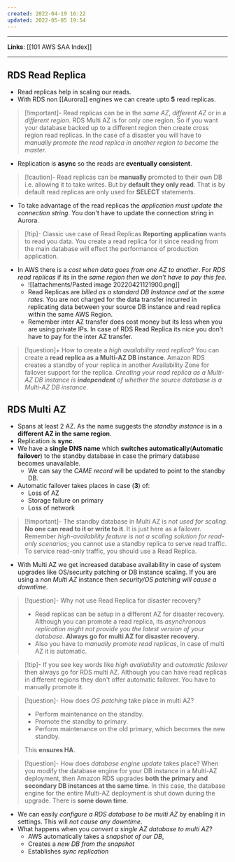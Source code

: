 ```yaml
---
created: 2022-04-19 16:22
updated: 2022-05-05 19:54
---
```

---
**Links**: [[101 AWS SAA Index]]

---

## RDS Read Replica
- Read replicas help in scaling our reads.
- With RDS non [[Aurora]] engines we can create upto **5** read replicas.

> [!important]- Read replicas can be in the *same AZ*, *different AZ* or in a *different region*.
> RDS Multi AZ is for only one region. So if you want your database backed up to a different region then create cross region read replicas. In the case of a disaster you will have to *manually promote the read replica in another region to become the master*.

- Replication is **async** so the reads are **eventually consistent**.

> [!caution]- Read replicas can be **manually** promoted to their own DB i.e. allowing it to take writes. But by **default they only read**.
> That is by default read replicas are only used for **SELECT** statements.

- To take advantage of the read replicas the *application must update the connection string*. You don't have to update the connection string in Aurora.

> [!tip]- Classic use case of Read Replicas
> **Reporting application** wants to read you data. You create a read replica for it since reading from the main database will effect the performance of production application.

- In AWS there is a *cost when data goes from one AZ to another*. For *RDS read replicas* if its in the *same region then we don’t have to pay this fee*.
	- ![[attachments/Pasted image 20220421121900.png]]
	- Read Replicas are *billed as a standard DB Instance and at the same rates*. You are not charged for the data transfer incurred in replicating data between your source DB instance and read replica within the same AWS Region.
	- Remember inter AZ transfer does cost money but its less when you are using private IPs. In case of RDS Read Replica its nice you don't have to pay for the inter AZ transfer.

> [!question]+ How to create a *high availability read replica*?
> You can create a **read replica as a Multi-AZ DB instance**. Amazon RDS creates a standby of your replica in another Availability Zone for failover support for the replica. *Creating your read replica as a Multi-AZ DB instance is **independent** of whether the source database is a Multi-AZ DB instance*.

## RDS Multi AZ
- Spans at least 2 AZ. As the name suggests the *standby instance* is in a **different AZ in the same region**.
- Replication is **sync**.
- We have a **single DNS name** which **switches automatically**(**Automatic failover**) to the standby database in case the primary database becomes unavailable. 
	- We can say the *CAME record* will be updated to point to the standby DB.
- Automatic failover takes places in case (**3**) of: 
	- Loss of AZ
	- Storage failure on primary 
	- Loss of network

> [!important]- The standby database in Multi AZ is *not used for scaling*. **No one can read to it or write to it**. It is just here as a failover.
> Remember *high-availability feature is not a scaling solution for read-only scenarios*; you cannot use a standby replica to serve read traffic. To service read-only traffic, you should use a Read Replica.

- With Multi AZ we get increased database availability in case of system upgrades like OS/security patching or DB instance scaling. If you are using a *non Multi AZ* instance then *security/OS patching will cause a downtime*.

> [!question]- Why not use Read Replica for disaster recovery?
> - Read replicas can be setup in a different AZ for disaster recovery. Although you can promote a read replica, its *asynchronous replication might not provide you the latest version of your database*. **Always go for multi AZ for disaster recovery**.
> - Also you have to *manually promote read replicas*, in case of multi AZ it is automatic.

> [!tip]- If you see key words like *high availability* and *automatic failover* then always go for RDS multi AZ. 
> Although you can have read replicas in different regions they don't offer automatic failover. You have to manually promote it.

> [!question]- How does *OS patching* take place in multi AZ?
> - Perform maintenance on the standby.
> - Promote the standby to primary.
> - Perform maintenance on the old primary, which becomes the new standby.
> 
> This **ensures HA**. 

> [!question]- How does *database engine update* takes place?
> When you modify the database engine for your DB instance in a Multi-AZ deployment, then Amazon RDS upgrades **both the primary and secondary DB instances at the same time**. In this case, the database engine for the entire Multi-AZ deployment is shut down during the upgrade.
> There is **some down time**.

- We can easily *configure a RDS database to be multi AZ* by enabling it in settings. This will *not cause any downtime*.
- What happens when you *convert a single AZ database to multi AZ*?
	- AWS automatically takes a *snapshot of our DB*, 
	- Creates a *new DB from the snapshot* 
	- Establishes *sync replication*